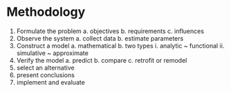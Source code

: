 # Methodology


1. Formulate the problem
  a. objectives
  b. requirements
  c. influences
2. Observe the system
  a. collect data
  b. estimate parameters
3. Construct a model
  a. mathematical
  b. two types
    i. analytic ~ functional
    ii. simulative ~ approximate 
4. Verify the model 
  a. predict
  b. compare
  c. retrofit or remodel
5. select an alternative 
6. present conclusions
7. implement and evaluate


